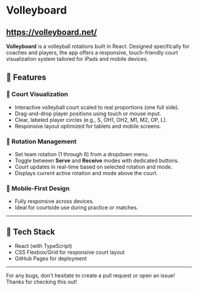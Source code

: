 # Volleyboard

## https://volleyboard.net/

**Volleyboard** is a volleyball rotations built in React. Designed specifically for coaches and players, the app offers a responsive, touch-friendly court visualization system tailored for iPads and mobile devices.

## 🚀 Features

### 🏐 Court Visualization
- Interactive volleyball court scaled to real proportions (one full side).
- Drag-and-drop player positions using touch or mouse input.
- Clear, labeled player circles (e.g., S, OH1, OH2, M1, M2, OP, L).
- Responsive layout optimized for tablets and mobile screens.

### 🔁 Rotation Management
- Set team rotation (1 through 6) from a dropdown menu.
- Toggle between **Serve** and **Receive** modes with dedicated buttons.
- Court updates in real-time based on selected rotation and mode.
- Displays current active rotation and mode above the court.

### 📱 Mobile-First Design
- Fully responsive across devices.
- Ideal for courtside use during practice or matches.



---

## 🧩 Tech Stack

- React (with TypeScript)
- CSS Flexbox/Grid for responsive court layout
- GitHub Pages for deployment

---

For any bugs, don't hesitate to create a pull request or open an issue! Thanks for checking this out!
